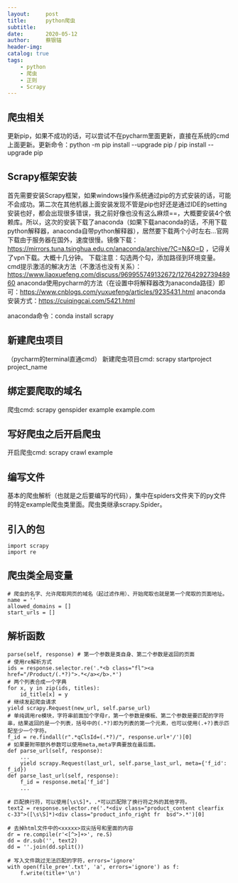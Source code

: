 ```yaml
---
layout:     post
title:      python爬虫
subtitle:   
date:       2020-05-12
author:     蔡银锚
header-img:
catalog: true
tags:
    - python
    - 爬虫
    - 正则
    - Scrapy
---
```



## 爬虫相关

更新pip，如果不成功的话，可以尝试不在pycharm里面更新，直接在系统的cmd上面更新。更新命令：python -m pip install --upgrade pip / pip install --upgrade pip

## Scrapy框架安装

首先需要安装Scrapy框架，如果windows操作系统通过pip的方式安装的话，可能不会成功。第二次在其他机器上面安装发现不管是pip也好还是通过IDE的setting安装也好，都会出现很多错误，我之前好像也没有这么麻烦==，大概要安装4个依赖库。所以，这次的安装下载了anaconda（如果下载anaconda的话，不用下载python解释器，anaconda自带python解释器），居然要下载两个小时左右...官网下载由于服务器在国外，速度很慢。镜像下载：https://mirrors.tuna.tsinghua.edu.cn/anaconda/archive/?C=N&O=D ，记得关了vpn下载。大概十几分钟。
下载注意：勾选两个勾，添加路径到环境变量。cmd提示激活的解决方法（不激活也没有关系）：https://www.liaoxuefeng.com/discuss/969955749132672/1276429273948960
anaconda使用pycharm的方法（在设置中将解释器改为anaconda路径）即可：https://www.cnblogs.com/yuxuefeng/articles/9235431.html
anaconda安装方式：https://cuiqingcai.com/5421.html

anaconda命令：conda install scrapy


## 新建爬虫项目

（pycharm的terminal直通cmd）
新建爬虫项目cmd: scrapy startproject project_name

## 绑定要爬取的域名

爬虫cmd: scrapy genspider example example.com

## 写好爬虫之后开启爬虫

开启爬虫cmd: scrapy crawl example


## 编写文件
基本的爬虫解析（也就是之后要编写的代码），集中在spiders文件夹下的py文件的特定example爬虫类里面。爬虫类继承scrapy.Spider。

## 引入的包
```
import scrapy
import re
```

## 爬虫类全局变量
```
# 爬虫的名字、允许爬取网页的域名（起过滤作用）、开始爬取也就是第一个爬取的页面地址。
name = ''
allowed_domains = []
start_urls = []
```

## 解析函数
```
parse(self, response) # 第一个参数是类自身、第二个参数是返回的页面
# 使用re解析方式
ids = response.selector.re('.*<b class="fl"><a href="/Product/(.*?)">.*</a></b>.*')
# 两个列表合成一个字典
for x, y in zip(ids, titles):
    id_title[x] = y
# 继续发起爬虫请求
yield scrapy.Request(new_url, self.parse_url)
# 单纯调用re模块，字符串前面加个字母r，第一个参数是模板、第二个参数是要匹配的字符串，结果返回的是一个列表，括号中的(.*?)即为列表的第一个元素，也可以使用(.+?)表示匹配至少一个字符。
f_id = re.findall(r".*qClsId=(.*?)/", response.url+'/')[0]
# 如果要附带额外参数可以使用meta,meta字典要放在最后面。
def parse_url(self, response):
    ...
    yield scrapy.Request(last_url, self.parse_last_url, meta={'f_id': f_id})
def parse_last_url(self, response):
    f_id = response.meta['f_id']
    ...

# 匹配换行符，可以使用[\s\S]*，.*可以匹配除了换行符之外的其他字符。
text2 = response.selector.re('.*<div class="product_content clearfix  c-33">([\s\S]*)<div class="product_info_right fr  bsd">.*')[0]

# 去掉html文件中的<xxxxx>双尖括号和里面的内容
dr = re.compile(r'<[^>]+>', re.S)
dd = dr.sub('', text2)
dd = ''.join(dd.split())

# 写入文件跳过无法匹配的字符，errors='ignore'
with open(file_pre+'.txt', 'a', errors='ignore') as f:
    f.write(title+'\n')
```




















